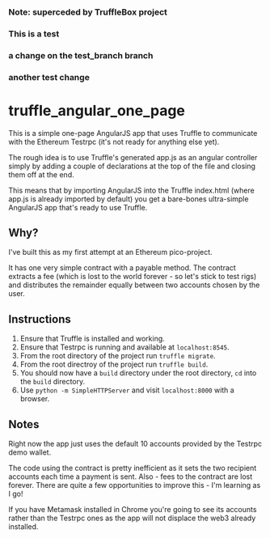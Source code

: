 ### Note: superceded by TruffleBox project

### This is a test

### a change on the test_branch branch

### another test change

# truffle_angular_one_page

This is a simple one-page AngularJS app that uses Truffle to communicate with the Ethereum Testrpc (it's not ready for anything else yet).

The rough idea is to use Truffle's generated app.js as an angular controller simply by adding a couple of declarations at the top of the file and closing them off at the end.

This means that by importing AngularJS into the Truffle index.html (where app.js is already imported by default) you get a bare-bones ultra-simple AngularJS app that's ready to use Truffle.

## Why?
I've built this as my first attempt at an Ethereum pico-project.

It has one very simple contract with a payable method. The contract extracts a fee (which is lost to the world forever - so let's stick to test rigs) and distributes the remainder equally between two accounts chosen by the user.

## Instructions
1. Ensure that Truffle is installed and working.
2. Ensure that Testrpc is running and available at `localhost:8545`.
3. From the root directory of the project run `truffle migrate`.
4. From the root directroy of the project run `truffle build`.
5. You should now have a `build` directory under the root directory, `cd` into the `build` directory.
6. Use `python -m SimpleHTTPServer` and visit `localhost:8000` with a browser.

## Notes
Right now the app just uses the default 10 accounts provided by the Testrpc demo wallet.

The code using the contract is pretty inefficient as it sets the two recipient accounts each time a payment is sent. Also - fees to the contract are lost forever. There are quite a few opportunities to improve this - I'm learning as I go! 

If you have Metamask installed in Chrome you're going to see its accounts rather than the Testrpc ones as the app will not displace the web3 already installed.    

